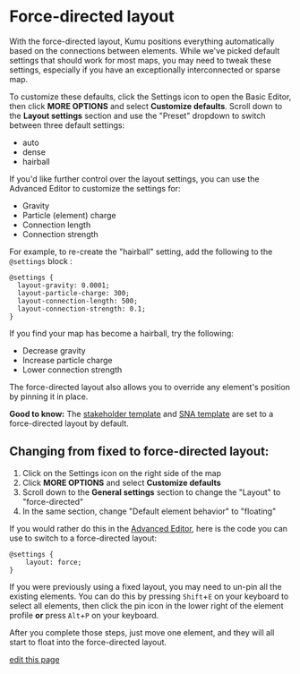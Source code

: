 # Force-directed layout

With the force-directed layout, Kumu positions everything automatically based on the connections between elements. While we've picked default settings that should work for most maps, you may need to tweak these settings, especially if you have an exceptionally interconnected or sparse map.

To customize these defaults, click the Settings icon <i class="fa fa-sliders"></i> to open the Basic Editor, then click **MORE OPTIONS** and select **Customize defaults**. Scroll down to the **Layout settings** section and use the "Preset" dropdown to switch between three default settings:

- auto
- dense
- hairball

If you'd like further control over the layout settings, you can use the Advanced Editor to customize the settings for:

- Gravity
- Particle (element) charge
- Connection length
- Connection strength

For example, to re-create the "hairball" setting, add the following to the `@settings` block :

```
@settings {
  layout-gravity: 0.0001;
  layout-particle-charge: 300;
  layout-connection-length: 500;
  layout-connection-strength: 0.1;
}
```

If you find your map has become a hairball, try the following:

- Decrease gravity
- Increase particle charge
- Lower connection strength

The force-directed layout also allows you to override any element's position by pinning it in place.

**Good to know:** The [stakeholder template](https://docs.kumu.io/guides/templates.html#stakeholder-template) and [SNA template](https://docs.kumu.io/guides/templates.html#sna-social-network-analysis-template) are set to a force-directed layout by default.

## Changing from fixed to force-directed layout:

1. Click on the Settings icon <i class="fa fa-sliders"></i> on the right side of the map
1. Click **MORE OPTIONS** and select **Customize defaults**
1. Scroll down to the **General settings** section to change the "Layout" to "force-directed"
1. In the same section, change "Default element behavior" to "floating"

If you would rather do this in the [Advanced Editor](https://docs.kumu.io/overview/basic-vs-advanced-editor.html#advanced-editor), here is the code you can use to switch to a force-directed layout:

```
@settings {
    layout: force;
}
```

If you were previously using a fixed layout, you may need to un-pin all the existing elements. You can do this by pressing `Shift`+`E` on your keyboard to select all elements, then click the pin icon in the lower right of the element profile **or** press `Alt`+`P` on your keyboard.

After you complete those steps, just move one element, and they will all start to float into the force-directed layout.


<span class="edit-link"><a href="https://github.com/kumu/docs/blob/master/guides/layouts/force-directed.md" target="_blank"><i class="fa fa-github"></i> edit this page</a></span>
